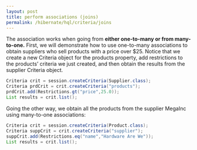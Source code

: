 ```yaml
---
layout: post
title: perform associations (joins)
permalink: /hibernate/hql/criteria/joins
---
```


The association works when going from **either one-to-many or from many-to-one.** First, we will demonstrate how to use one-to-many associations to obtain suppliers who sell products with a price over $25. Notice that we create a new Criteria object for the products property, add restrictions to the products’ criteria we just created, and then obtain the results from the supplier Criteria object.

```java
Criteria crit = session.createCriteria(Supplier.class);
Criteria prdCrit = crit.createCriteria("products");
prdCrit.add(Restrictions.gt("price",25.0));
List results = crit.list();
```

Going the other way, we obtain all the products from the supplier MegaInc using many-to-one associations:

```java
Criteria crit = session.createCriteria(Product.class);
Criteria suppCrit = crit.createCriteria("supplier");
suppCrit.add(Restrictions.eq("name","Hardware Are We"));
List results = crit.list();
```


